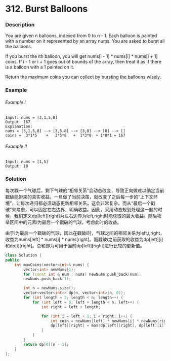 # 312. Burst Balloons

### Description

You are given n balloons, indexed from 0 to n - 1. Each balloon is painted with a number on it represented by an array nums. You are asked to burst all the balloons.

If you burst the ith balloon, you will get nums[i - 1] * nums[i] * nums[i + 1] coins. If i - 1 or i + 1 goes out of bounds of the array, then treat it as if there is a balloon with a 1 painted on it.

Return the maximum coins you can collect by bursting the balloons wisely.

### Example 

###### Example I

```
Input: nums = [3,1,5,8]
Output: 167
Explanation:
nums = [3,1,5,8] --> [3,5,8] --> [3,8] --> [8] --> []
coins =  3*1*5    +   3*5*8   +  1*3*8  + 1*8*1 = 167
```

###### Example II

```
Input: nums = [1,5]
Output: 10
```

### Solution

每次戳一个气球后，剩下气球的“相邻关系”会动态改变，导致正向做难以确定当前戳破能带来的真实收益。一旦做了当前决策，就改变了之后每一步的“上下文环境”，让每次递归都必须动态更新相邻关系。这会非常复杂。而从“最后一个戳破”来考虑，可以固定左右边界，明确收益。因此，采用动态规划处理这一题的时候，我们定义dp[left][right]为左右边界为left,right时能获取的最大收益。随后枚举区间中的元素i为最后一个戳破的气球，考虑此时的收益。

由于i为最后一个戳破的气球，因此在戳破i时，气球之间的相邻关系为left,i,right，收益为nums[left] * nums[i] * nums[right]。而戳破i之前获取的收益为dp[left][i]和dp[i][right]。总和即为可用于当前dp[left][right]进行比较的更新值。

```c++
class Solution {
public:
    int maxCoins(vector<int>& nums) {
        vector<int> newNums{1};
        for (const int & num : nums) newNums.push_back(num);
        newNums.push_back(1);

        int n = newNums.size();
        vector<vector<int>> dp(n, vector<int>(n, 0));
        for (int length = 2; length < n; length++) {
            for (int left = 0; left + length < n; left++) {
                int right = left + length;

                for (int i = left + 1; i < right; i++) {
                    int coin = newNums[left] * newNums[i] * newNums[right];
                    dp[left][right] = max(dp[left][right], dp[left][i] + coin + dp[i][right]);
                }
            }
        }
        return dp[0][n - 1];
    }
};
```
